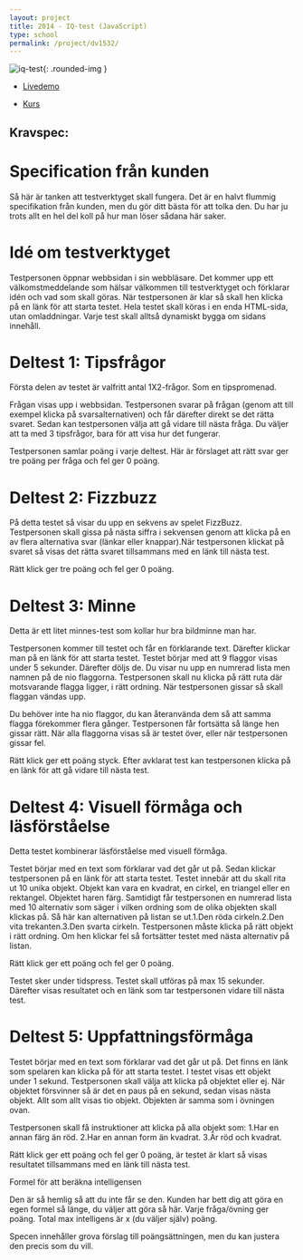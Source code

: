 ```yaml
---
layout: project
title: 2014 - IQ-test (JavaScript)
type: school
permalink: /project/dv1532/
---
```


![iq-test](/files/images/iq_test.png){: .rounded-img }

- [Livedemo](//root.oskaremilsson.se/exempel/intelligence/)

- [Kurs](/courses/dv1532)

Kravspec:
---

Specification från kunden
===
Så här är tanken att testverktyget skall fungera. Det är en halvt flummig specifikation från kunden, 
men du gör ditt bästa för att tolka den. Du har ju trots allt en hel del koll på hur man löser sådana här saker.

Idé om testverktyget
===
Testpersonen öppnar webbsidan i sin webbläsare. Det kommer upp ett välkomstmeddelande som hälsar välkommen till testverktyget 
och förklarar idén och vad som skall göras. När testpersonen är klar så skall hen klicka på en länk för att starta testet. 
Hela testet skall köras i en enda HTML-sida, utan omladdningar. Varje test skall alltså dynamiskt bygga om sidans innehåll. 

Deltest 1: Tipsfrågor
===
Första delen av testet är valfritt antal 1X2-frågor. Som en tipspromenad. 

Frågan visas upp i webbsidan. Testpersonen svarar på frågan (genom att till exempel klicka på svarsalternativen) och får därefter direkt se det rätta svaret. 
Sedan kan testpersonen välja att gå vidare till nästa fråga. Du väljer att ta med 3 tipsfrågor, bara för att visa hur det fungerar. 

Testpersonen samlar poäng i varje deltest. Här är förslaget att rätt svar ger tre poäng per fråga och fel ger 0 poäng.

Deltest 2: Fizzbuzz
===
På detta testet så visar du upp en sekvens av spelet FizzBuzz. Testpersonen skall gissa på nästa siffra i sekvensen genom 
att klicka på en av flera alternativa svar (länkar eller knappar).När testpersonen klickat på svaret så visas det rätta svaret tillsammans med en länk till nästa test. 

Rätt klick ger tre poäng och fel ger 0 poäng.

Deltest 3: Minne
===
Detta är ett litet minnes-test som kollar hur bra bildminne man har.

Testpersonen kommer till testet och får en förklarande text. Därefter klickar man på en länk för att starta testet. 
Testet börjar med att 9 flaggor visas under 5 sekunder. Därefter döljs de. Du visar nu upp en numrerad lista men namnen på de nio flaggorna. 
Testpersonen skall nu klicka på rätt ruta där motsvarande flagga ligger, i rätt ordning. När testpersonen gissar så skall flaggan vändas upp. 

Du behöver inte ha nio flaggor, du kan återanvända dem så att samma flagga förekommer flera gånger. 
Testpersonen får fortsätta så länge hen gissar rätt. När alla flaggorna visas så är testet över, eller när testpersonen gissar fel. 

Rätt klick ger ett poäng styck. Efter avklarat test kan testpersonen klicka på en länk för att gå vidare till nästa test.

Deltest 4: Visuell förmåga och läsförståelse
===
Detta testet kombinerar läsförståelse med visuell förmåga. 

Testet börjar med en text som förklarar vad det går ut på. Sedan klickar testpersonen på en länk för att starta testet. 
Testet innebär att du skall rita ut 10 unika objekt. Objekt kan vara en kvadrat, en cirkel, en triangel eller en rektangel. 
Objektet haren färg. Samtidigt får testpersonen en numrerad lista med 10 alternativ som säger i vilken ordning som de olika objekten skall klickas på. 
Så här kan alternativen på listan se ut.1.Den röda cirkeln.2.Den vita trekanten.3.Den svarta cirkeln. Testpersonen måste klicka på rätt objekt i rätt ordning. 
Om hen klickar fel så fortsätter testet med nästa alternativ på listan.
 
Rätt klick ger ett poäng och fel ger 0 poäng. 

Testet sker under tidspress. Testet skall utföras på max 15 sekunder. 
Därefter visas resultatet och en länk som tar testpersonen vidare till nästa test.

Deltest 5: Uppfattningsförmåga
===
Testet börjar med en text som förklarar vad det går ut på. Det finns en länk som spelaren kan klicka på för att starta testet. 
I testet visas ett objekt under 1 sekund. Testpersonen skall välja att klicka på objektet eller ej. 
När objektet försvinner så är det en paus på en sekund, sedan visas nästa objekt. Allt som allt visas tio objekt. 
Objekten är samma som i övningen ovan. 

Testpersonen skall få instruktioner att klicka på alla objekt som:
1.Har en annan färg än röd.
2.Har en annan form än kvadrat.
3.Är röd och kvadrat. 

Rätt klick ger ett poäng och fel ger 0 poäng, är testet är klart så visas resultatet tillsammans med en länk till nästa test.

Formel för att beräkna intelligensen

Den är så hemlig så att du inte får se den. Kunden har bett dig att göra en egen formel så länge, du väljer att göra så här.
Varje fråga/övning ger poäng. Total max intelligens är x (du väljer själv) poäng. 

Specen innehåller grova förslag till poängsättningen, men du kan justera den precis som du vill.
